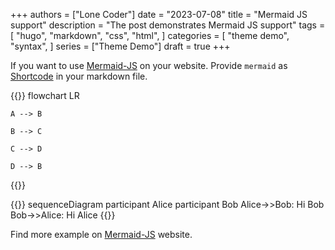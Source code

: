 +++
authors = ["Lone Coder"]
date = "2023-07-08"
title = "Mermaid JS support"
description = "The post demonstrates Mermaid JS support"
tags = [
    "hugo",
    "markdown",
    "css",
    "html",
]
categories = [
    "theme demo",
    "syntax",
]
series = ["Theme Demo"]
draft = true
+++

If you want to use [Mermaid-JS](https://mermaid-js.github.io/mermaid/#/) on your website.
Provide `mermaid` as [Shortcode](https://gohugo.io/content-management/shortcodes/#readout) in your markdown file.

{{<mermaid>}}
flowchart LR

    A --> B

    B --> C

    C --> D

    D --> B

{{</mermaid>}}

{{<mermaid>}}
sequenceDiagram
participant Alice
participant Bob
Alice->>Bob: Hi Bob
Bob->>Alice: Hi Alice
{{</mermaid>}}

Find more example on [Mermaid-JS](https://mermaid-js.github.io/mermaid/#/) website.
